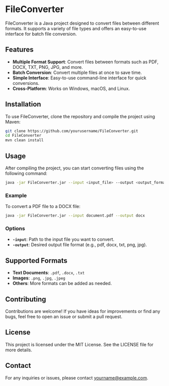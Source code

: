 # FileConverter

FileConverter is a Java project designed to convert files between different formats. It supports a variety of file types and offers an easy-to-use interface for batch file conversion.

## Features

- **Multiple Format Support**: Convert files between formats such as PDF, DOCX, TXT, PNG, JPG, and more.
- **Batch Conversion**: Convert multiple files at once to save time.
- **Simple Interface**: Easy-to-use command-line interface for quick conversions.
- **Cross-Platform**: Works on Windows, macOS, and Linux.

## Installation

To use FileConverter, clone the repository and compile the project using Maven:

```bash
git clone https://github.com/yourusername/FileConverter.git
cd FileConverter
mvn clean install

```

## Usage

After compiling the project, you can start converting files using the following command:

```bash
java -jar FileConverter.jar --input <input_file> --output <output_format>

```

### Example

To convert a PDF file to a DOCX file:

```bash
java -jar FileConverter.jar --input document.pdf --output docx

```

### Options

- **`-input`**: Path to the input file you want to convert.
- **`-output`**: Desired output file format (e.g., pdf, docx, txt, png, jpg).

## Supported Formats

- **Text Documents**: `.pdf`, `.docx`, `.txt`
- **Images**: `.png`, `.jpg`, `.jpeg`
- **Others**: More formats can be added as needed.

## Contributing

Contributions are welcome! If you have ideas for improvements or find any bugs, feel free to open an issue or submit a pull request.

## License

This project is licensed under the MIT License. See the LICENSE file for more details.

## Contact

For any inquiries or issues, please contact yourname@example.com.
